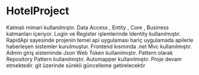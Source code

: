 # HotelProject
Katmalı mimari kullanılmıştır. Data Access , Entity , Core , Business katmanları içeriyor.
Login ve Register işlemlerinde Identity kullanılmıştır.
RapidApi sayesinde projenin temel api uygulaması hariç uygulamada apilerle haberleşen sistemler kurulmuştur.
Frontend kısmında .net Mvc kullanılmıştır.
Admin giriş sisteminde Json Web Token kullanılmıştır.
Pattern olarak Repository Pattern kullanılmıştır.
Automapper kullanılmıştır.
Proje devam etmektedir. git üzerinde sürekli güncelleme getirelecektir

